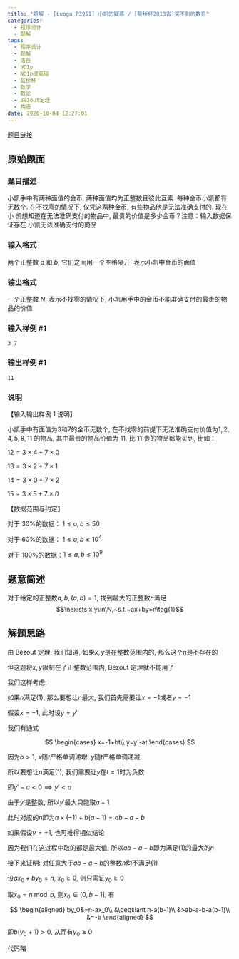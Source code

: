 ```yaml
---
title: "题解 - [Luogu P3951] 小凯的疑惑 / [蓝桥杯2013省]买不到的数目"
categories:
  - 程序设计
  - 题解
tags:
  - 程序设计
  - 题解
  - 洛谷
  - NOIp
  - NOIp提高组
  - 蓝桥杯
  - 数学
  - 数论
  - Bézout定理
  - 构造
date: 2020-10-04 12:27:01
---
```


[题目链接](https://www.luogu.com.cn/problem/P3951)

<!-- more -->

## 原始题面

### 题目描述

小凯手中有两种面值的金币, 两种面值均为正整数且彼此互素. 每种金币小凯都有 无数个. 在不找零的情况下, 仅凭这两种金币, 有些物品他是无法准确支付的. 现在小 凯想知道在无法准确支付的物品中, 最贵的价值是多少金币？注意：输入数据保证存在 小凯无法准确支付的商品

### 输入格式

两个正整数 $a$ 和 $b$, 它们之间用一个空格隔开, 表示小凯中金币的面值

### 输出格式

一个正整数 $N$, 表示不找零的情况下, 小凯用手中的金币不能准确支付的最贵的物品的价值

### 输入样例 #1

```input1
3 7
```

### 输出样例 #1

```output1
11
```

### 说明

【输入输出样例 1 说明】

小凯手中有面值为$3$和$7$的金币无数个, 在不找零的前提下无法准确支付价值为$1, 2,4,5,8,11$ 的物品, 其中最贵的物品价值为 $11$, 比 $11$ 贵的物品都能买到, 比如：

$12 = 3 \times 4 + 7 \times 0$

$13 = 3 \times 2 + 7 \times 1$

$14 = 3 \times 0 + 7 \times 2$

$15 = 3 \times 5 + 7 \times 0$

【数据范围与约定】

对于 $30\%$的数据： $1 \le a,b \le 50$

对于 $60\%$的数据： $1 \le a,b \le 10^4$

对于 $100\%$的数据：$1 \le a,b \le 10^9$

## 题意简述

对于给定的正整数$a,b,(a,b)=1$, 找到最大的正整数$n$满足
$$\nexists x,y\in\N,~s.t.~ax+by=n\tag{1}$$

## 解题思路

由 Bézout 定理, 我们知道, 如果$x,y$是在整数范围内的, 那么这个$n$是不存在的

但这题将$x,y$限制在了正整数范围内, Bézout 定理就不能用了

我们这样考虑:

如果$n$满足$(1)$, 那么要想让$n$最大, 我们首先需要让$x=-1$或者$y=-1$

假设$x=-1$, 此时设$y=y'$

我们有通式

$$
\begin{cases}
    x=-1+bt\\
    y=y'-at
\end{cases}
$$

因为$b>1$, $x$随$t$严格单调递增, $y$随$t$严格单调递减

所以要想让$n$满足$(1)$, 我们需要让$y$在$t=1$时为负数

即$y'-a<0\implies y'<a$

由于$y'$是整数, 所以$y'$最大只能取$a-1$

此时对应的$n$即为$a\times(-1)+b(a-1)=ab-a-b$

如果假设$y=-1$, 也可推得相似结论

因为我们在这过程中取的都是最大值, 所以$ab-a-b$即为满足$(1)$的最大的$n$

接下来证明: 对任意大于$ab-a-b$的整数$n$均不满足$(1)$

设$ax_0+by_0=n,~x_0\geqslant 0$, 则只需证$y_0\geqslant 0$

取$x_0=n\bmod b$, 则$x_0\in[0,b-1]$, 有

$$
\begin{aligned}
  by_0&=n-ax_0\\
  &\geqslant n-a(b-1)\\
  &>ab-a-b-a(b-1)\\
  &=-b
\end{aligned}
$$

即$b(y_0+1)>0$, 从而有$y_0\geqslant 0$

代码略
